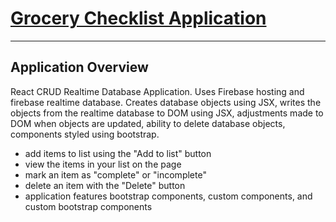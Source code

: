 # [Grocery Checklist Application](https://n423-final-285cd.web.app/)
----------
## Application Overview
React CRUD Realtime Database Application. Uses Firebase hosting and firebase realtime database. Creates database objects using JSX, writes the objects from the realtime database to DOM using JSX, adjustments made to DOM when objects are updated, ability to delete database objects, components styled using bootstrap. 

- add items to list using the "Add to list" button
- view the items in your list on the page
- mark an item as "complete" or "incomplete"
- delete an item with the "Delete" button
- application features bootstrap components, custom components, and custom bootstrap components
